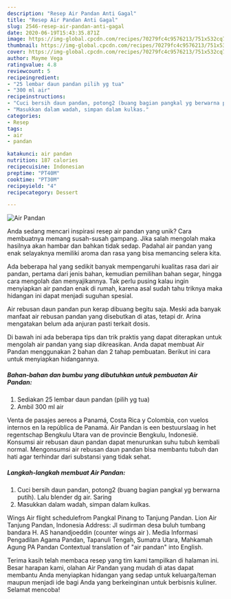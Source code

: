 ```yaml
---
description: "Resep Air Pandan Anti Gagal"
title: "Resep Air Pandan Anti Gagal"
slug: 2546-resep-air-pandan-anti-gagal
date: 2020-06-19T15:43:35.871Z
image: https://img-global.cpcdn.com/recipes/70279fc4c9576213/751x532cq70/air-pandan-foto-resep-utama.jpg
thumbnail: https://img-global.cpcdn.com/recipes/70279fc4c9576213/751x532cq70/air-pandan-foto-resep-utama.jpg
cover: https://img-global.cpcdn.com/recipes/70279fc4c9576213/751x532cq70/air-pandan-foto-resep-utama.jpg
author: Mayme Vega
ratingvalue: 4.8
reviewcount: 5
recipeingredient:
- "25 lembar daun pandan pilih yg tua"
- "300 ml air"
recipeinstructions:
- "Cuci bersih daun pandan, potong2 (buang bagian pangkal yg berwarna putih). Lalu blender dg air. Saring"
- "Masukkan dalam wadah, simpan dalam kulkas."
categories:
- Resep
tags:
- air
- pandan

katakunci: air pandan 
nutrition: 187 calories
recipecuisine: Indonesian
preptime: "PT40M"
cooktime: "PT30M"
recipeyield: "4"
recipecategory: Dessert

---
```



![Air Pandan](https://img-global.cpcdn.com/recipes/70279fc4c9576213/751x532cq70/air-pandan-foto-resep-utama.jpg)

Anda sedang mencari inspirasi resep air pandan yang unik? Cara membuatnya memang susah-susah gampang. Jika salah mengolah maka hasilnya akan hambar dan bahkan tidak sedap. Padahal air pandan yang enak selayaknya memiliki aroma dan rasa yang bisa memancing selera kita.

Ada beberapa hal yang sedikit banyak mempengaruhi kualitas rasa dari air pandan, pertama dari jenis bahan, kemudian pemilihan bahan segar, hingga cara mengolah dan menyajikannya. Tak perlu pusing kalau ingin menyiapkan air pandan enak di rumah, karena asal sudah tahu triknya maka hidangan ini dapat menjadi suguhan spesial.

Air rebusan daun pandan pun kerap dibuang begitu saja. Meski ada banyak manfaat air rebusan pandan yang disebutkan di atas, tetapi dr. Arina mengatakan belum ada anjuran pasti terkait dosis.


Di bawah ini ada beberapa tips dan trik praktis yang dapat diterapkan untuk mengolah air pandan yang siap dikreasikan. Anda dapat membuat Air Pandan menggunakan 2 bahan dan 2 tahap pembuatan. Berikut ini cara untuk menyiapkan hidangannya.

<!--inarticleads1-->

##### Bahan-bahan dan bumbu yang dibutuhkan untuk pembuatan Air Pandan:

1. Sediakan 25 lembar daun pandan (pilih yg tua)
1. Ambil 300 ml air


Venta de pasajes aereos a Panamá, Costa Rica y Colombia, con vuelos internos en la república de Panamá. Air Pandan is een bestuurslaag in het regentschap Bengkulu Utara van de provincie Bengkulu, Indonesië. Konsumsi air rebusan daun pandan dapat menurunkan suhu tubuh kembali normal. Mengonsumsi air rebusan daun pandan bisa membantu tubuh dan hati agar terhindar dari substansi yang tidak sehat. 

<!--inarticleads2-->

##### Langkah-langkah membuat Air Pandan:

1. Cuci bersih daun pandan, potong2 (buang bagian pangkal yg berwarna putih). Lalu blender dg air. Saring
1. Masukkan dalam wadah, simpan dalam kulkas.


Wings Air flight schedulefrom Pangkal Pinang to Tanjung Pandan. Lion Air Tanjung Pandan, Indonesia Address: Jl sudirman desa buluh tumbang bandara H. AS hanandjoeddin (counter wings air ). Media Informasi Pengadilan Agama Pandan, Tapanuli Tengah, Sumatra Utara, Mahkamah Agung PA Pandan Contextual translation of &#34;air pandan&#34; into English. 

Terima kasih telah membaca resep yang tim kami tampilkan di halaman ini. Besar harapan kami, olahan Air Pandan yang mudah di atas dapat membantu Anda menyiapkan hidangan yang sedap untuk keluarga/teman maupun menjadi ide bagi Anda yang berkeinginan untuk berbisnis kuliner. Selamat mencoba!
